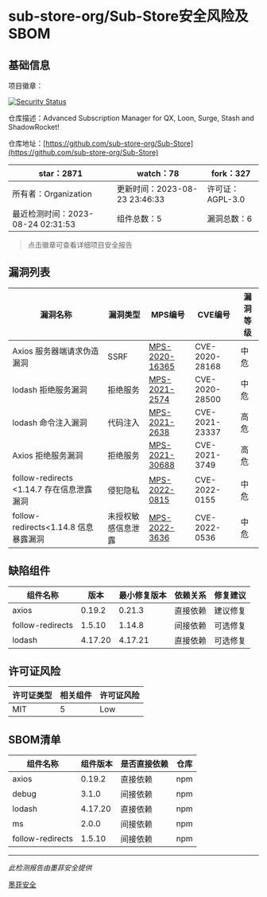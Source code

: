 # sub-store-org/Sub-Store安全风险及SBOM

## 基础信息

项目徽章：

[![Security Status](https://www.murphysec.com/platform3/v31/badge/1694417176046759936.svg)](https://www.murphysec.com/console/report/1694417175631523840/1694417176046759936)

仓库描述：Advanced Subscription Manager for QX, Loon, Surge, Stash and ShadowRocket!

仓库地址：[https://github.com/sub-store-org/Sub-Store](https://github.com/sub-store-org/Sub-Store)

| star：2871 | watch：78 | fork：327 |
| ----------- | -------------- | ------------ |
| 所有者：Organization | 更新时间：2023-08-23 23:46:33 | 许可证：AGPL-3.0 |
| 最近检测时间：2023-08-24 02:31:53 | 组件总数：5 | 漏洞总数：6 |

> 点击徽章可查看详细项目安全报告



## 漏洞列表

| 漏洞名称 | 漏洞类型 | MPS编号 | CVE编号 | 漏洞等级 |
| ------- | ------ | ------- | ------ | ----- |
|Axios 服务器端请求伪造漏洞|SSRF|[MPS-2020-16365](https://www.oscs1024.com/hd/MPS-2020-16365)|CVE-2020-28168|中危|
|lodash 拒绝服务漏洞|拒绝服务|[MPS-2021-2574](https://www.oscs1024.com/hd/MPS-2021-2574)|CVE-2020-28500|中危|
|lodash 命令注入漏洞|代码注入|[MPS-2021-2638](https://www.oscs1024.com/hd/MPS-2021-2638)|CVE-2021-23337|高危|
|Axios 拒绝服务漏洞|拒绝服务|[MPS-2021-30688](https://www.oscs1024.com/hd/MPS-2021-30688)|CVE-2021-3749|高危|
|follow-redirects <1.14.7 存在信息泄露漏洞|侵犯隐私|[MPS-2022-0815](https://www.oscs1024.com/hd/MPS-2022-0815)|CVE-2022-0155|中危|
|follow-redirects<1.14.8 信息暴露漏洞|未授权敏感信息泄露|[MPS-2022-3636](https://www.oscs1024.com/hd/MPS-2022-3636)|CVE-2022-0536|中危|




## 缺陷组件

| 组件名称 | 版本 | 最小修复版本 | 依赖关系 | 修复建议 |
| -------- | ---- | ------------ | -------- | -------- |
|axios|0.19.2|0.21.3|直接依赖|建议修复|C:0|H:1|M:1|L:0|
|follow-redirects|1.5.10|1.14.8|间接依赖|可选修复|C:0|H:0|M:2|L:0|
|lodash|4.17.20|4.17.21|直接依赖|可选修复|C:0|H:1|M:1|L:0|




## 许可证风险

| 许可证类型 | 相关组件 | 许可证风险 |
| ---------- | -------- | ---------- |
|MIT|5|Low|




## SBOM清单

| 组件名称 | 组件版本 | 是否直接依赖 | 仓库 |
| -------- | -------- | ------------ | ---- |
|axios|0.19.2|直接依赖|npm|
|debug|3.1.0|间接依赖|npm|
|lodash|4.17.20|直接依赖|npm|
|ms|2.0.0|间接依赖|npm|
|follow-redirects|1.5.10|间接依赖|npm|


------

*此检测报告由墨菲安全提供*

[墨菲安全](www.murphysec.com)